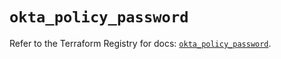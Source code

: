 # `okta_policy_password`

Refer to the Terraform Registry for docs: [`okta_policy_password`](https://registry.terraform.io/providers/okta/okta/4.9.1/docs/resources/policy_password).
